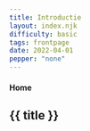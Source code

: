 ```yaml
---
title: Introductie
layout: index.njk
difficulty: basic
tags: frontpage
date: 2022-04-01
pepper: "none"
---
```




#### Home

## {{ title }}


